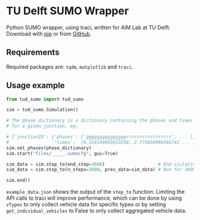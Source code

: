 # TU Delft SUMO Wrapper

Python SUMO wrapper, using traci, written for AIM Lab at TU Delft. Download with [pip](https://pypi.org/project/tud-sumo/) or from [GitHub](https://github.com/calluume/tud_sumo).

## Requirements 

Required packages are: `tqdm`, `matplotlib` and `traci`.

## Usage example

```python    
from tud_sumo import tud_sumo

sim = tud_sumo.Simulation()

# The phase dictionary is a dictionary containing the phases and times
# for a given junction, eg:

# {'junctionID': {'phases': ['gggggggggggggggrrrrrrrrrrrrrrrrr', ... ],   -> Phase light settings
#                 'times':  [6.224149003633258, 2.775850996366742 ... ]}} -> Phase durations
sim.set_phases(phase_dictionary)
sim.start("files/_____.sumocfg", gui=True)

sim_data = sim.step_to(end_step=3600)                    # End siulation at step 3600
sim_data = sim.step_to(n_steps=3600, prev_data=sim_data) # Run for 3600 steps (use prev_data to append)

sim.end()
```

`example_data.json` shows the output of the `step_to` function. Limiting the API calls to traci will improve performance, which can be done by using `vTypes` to only collect vehicle data for specific types or by setting `get_individual_vehicles` to False to only collect aggregated vehicle data.
